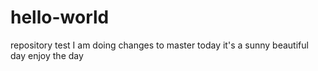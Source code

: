 # hello-world
repository test
I am doing changes to master
today it's a sunny beautiful day
enjoy the day
